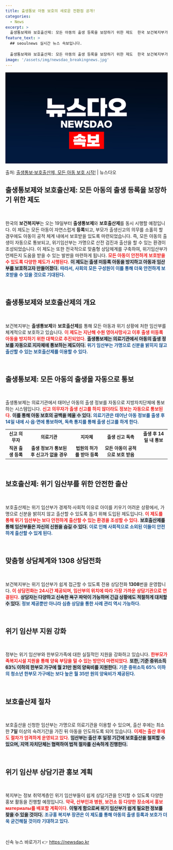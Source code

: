 ```yaml
---
title: 출생통보 아동 보호의 새로운 전환점 공개!
categories:
  - News
excerpt: >
  출생통보제와 보호출산제: 모든 아동의 출생 등록을 보장하기 위한 제도  한국 보건복지부가 오는 19일부터 출…
feature_text: >
  ## seoulnews 실시간 뉴스 속보입니다.

  출생통보제와 보호출산제: 모든 아동의 출생 등록을 보장하기 위한 제도  한국 보건복지부가 오는 19일부터 출…
image: '/assets/img/newsdao_breakingnews.jpg'
---
```


![뉴스다오 속보](/assets/img/newsdao_breakingnews.jpg)

<p>출처: <a href="https://newsdao.kr/4918" rel="dofollow">출생통보·보호출산제, 모든 아동 보호 시작!</a> | 뉴스다오</p>

<h2 data-ke-size="size26">출생통보제와 보호출산제: 모든 아동의 출생 등록을 보장하기 위한 제도</h2>

<p data-ke-size="size16">&nbsp;</p>

한국의 <b>보건복지부</b>는 오는 19일부터 <b>출생통보제</b>와 <b>보호출산제</b>를 동시 시행할 예정입니다. 이 제도는 모든 아동이 자연스럽게 <b>등록</b>되고, 부모가 출생신고의 의무를 소홀히 할 경우에도 아동이 공적 체계 내에서 보호받을 있도록 마련되었습니다. 즉, 모든 아동의 출생이 자동으로 통보되고, 위기임산부는 가명으로 산전 검진과 출산을 할 수 있는 환경이 조성되었습니다. 이 제도는 또한 전국적으로 맞춤형 상담체계를 구축하여, 위기임산부가 언제든지 도움을 받을 수 있는 발판을 마련하게 됩니다. <b><span style="color: #ee2323;">모든 아동이 안전하게 보호받을 수 있도록 다양한 제도가 시행된다.</span></b> <b><span style="background-color: #21538527;">이 제도는 출생 미등록 아동을 방지하고 아동과 임산부를 보호하고자 만들어졌다.</span></b> <b><span style="color: #1a5490;">따라서, 사회의 모든 구성원이 이를 통해 더욱 안전하게 보호받을 수 있을 것으로 기대된다.</span></b>

<p data-ke-size="size16">&nbsp;</p>

<h2 data-ke-size="size26">출생통보제와 보호출산제의 개요</h2>

<p data-ke-size="size16">&nbsp;</p>

보건복지부는 <b>출생통보제</b>와 <b>보호출산제</b>를 통해 모든 아동과 위기 상황에 처한 임산부를 체계적으로 보호하고 있습니다. <b><span style="color: #ee2323;">이 제도는 지난해 수원 영아사망사고 이후 출생 미등록 아동을 방지하기 위한 대책으로 추진되었다.</span></b> <b><span style="background-color: #21538527;">출생통보제는 의료기관에서 아동의 출생 정보를 자동으로 지자체에 통보하는 제도이다.</span></b> <b><span style="color: #1a5490;">위기 임산부는 가명으로 신분을 밝히지 않고 출산할 수 있는 보호출산제를 이용할 수 있다.</span></b>

<p data-ke-size="size16">&nbsp;</p>

<h2 data-ke-size="size26">출생통보제: 모든 아동의 출생을 자동으로 통보</h2>

<p data-ke-size="size16">&nbsp;</p>

출생통보제는 의료기관에서 태어난 아동의 출생 정보를 자동으로 지방자치단체에 통보하는 시스템입니다. <b><span style="color: #ee2323;">신고 의무자가 출생 신고를 하지 않더라도 정보는 자동으로 통보된다.</span></b> <b><span style="background-color: #21538527;">이를 통해 아동 보호의 공백을 메울 수 있다.</span></b> <b><span style="color: #1a5490;">의료기관은 태어난 아동 정보를 출생 후 14일 내에 시·읍·면에 통보하며, 독촉 통지를 통해 출생 신고를 하게 한다.</span></b>

<table>
<tr>
<td style="text-align: center; height: 17px;"><b>신고 의무자</b></td>
<td style="text-align: center; height: 17px;"><b>의료기관</b></td>
<td style="text-align: center; height: 17px;"><b>지자체</b></td>
<td style="text-align: center; height: 17px;"><b>출생 신고 독촉</b></td>
<td style="text-align: center; height: 17px;"><b>출생 후 14일 내 통보</b></td></tr>
<tr>
<td style="text-align: center; height: 17px;"><b>직권 출생 등록</b></td>
<td style="text-align: center; height: 17px;"><b>출생 정보가 통보된 후 신고가 없을 경우</b></td>
<td style="text-align: center; height: 17px;"><b>법원의 허가를 받아 등록</b></td>
<td style="text-align: center; height: 17px;"><b>모든 아동이 공적으로 보호 받음</b></td>
</tr>
</table>

<p data-ke-size="size16">&nbsp;</p>

<h2 data-ke-size="size26">보호출산제: 위기 임산부를 위한 안전한 출산</h2>

<p data-ke-size="size16">&nbsp;</p>

보호출산제는 위기 임산부가 경제적·사회적 이유로 아이를 키우기 어려운 상황에서, 가명으로 신분을 밝히지 않고 출산할 수 있도록 돕기 위해 도입된 제도입니다. <b><span style="color: #ee2323;">이 제도를 통해 위기 임산부는 보다 안전하게 출산할 수 있는 환경을 조성할 수 있다.</span></b> <b><span style="background-color: #21538527;">보호출산제를 통해 임산부들은 자신의 신원을 숨길 수 있다.</span></b> <b><span style="color: #1a5490;">이로 인해 사회적으로 소외된 이들이 안전하게 출산할 수 있게 된다.</span></b>

<p data-ke-size="size16">&nbsp;</p>

<h2 data-ke-size="size26">맞춤형 상담체계와 1308 상담전화</h2>

<p data-ke-size="size16">&nbsp;</p>

보건복지부는 위기 임산부가 쉽게 접근할 수 있도록 전용 상담전화 <b>1308</b>번을 운영합니다. <b><span style="color: #ee2323;">이 상담전화는 24시간 제공되며, 임산부의 위치에 따라 가장 가까운 상담기관으로 연결된다.</span></b> <b><span style="background-color: #21538527;">상담자는 다양하고 신속한 욕구 파악이 가능하며 긴급 상황에도 적절하게 대처할 수 있다.</span></b> <b><span style="color: #1a5490;">정보 제공뿐만 아니라 심층 상담을 통한 사례 관리 역시 가능하다.</span></b>

<p data-ke-size="size16">&nbsp;</p>

<h2 data-ke-size="size26">위기 임산부 지원 강화</h2>

<p data-ke-size="size16">&nbsp;</p>

정부는 위기 임산부와 한부모가족에 대한 실질적인 지원을 강화하고 있습니다. <b><span style="color: #ee2323;">한부모가족복지시설 지원을 통해 양육 부담을 덜 수 있는 방안이 마련되었다.</span></b> <b><span style="background-color: #21538527;">또한, 기준 중위소득 63% 이하의 한부모 가구에 월 21만 원의 양육비를 지원한다.</span></b> <b><span style="color: #1a5490;">기준 중위소득 65% 이하의 청소년 한부모 가구에는 보다 높은 월 35만 원의 양육비가 제공된다.</span></b>

<p data-ke-size="size16">&nbsp;</p>

<h2 data-ke-size="size26">보호출산제 절차</h2>

<p data-ke-size="size16">&nbsp;</p>

보호출산을 신청한 임산부는 가명으로 의료기관을 이용할 수 있으며, 출산 후에는 최소한 <b>7일</b> 이상의 숙려기간을 가진 뒤 아동을 인도하도록 되어 있습니다. <b><span style="color: #ee2323;">이제는 출산 후에도 절차가 엄격하게 운영되고 있다.</span></b> <b><span style="background-color: #21538527;">임산부는 출산 후 일정 기간에 보호출산을 철회할 수 있으며, 지역 자치단체는 협력하여 법적 절차를 신속하게 진행한다.</span></b>

<p data-ke-size="size16">&nbsp;</p>

<h2 data-ke-size="size26">위기 임산부 상담기관 홍보 계획</h2>

<p data-ke-size="size16">&nbsp;</p>

복지부는 정보 취약계층인 위기 임산부들이 쉽게 상담기관을 인지할 수 있도록 다양한 홍보 활동을 진행할 예정입니다. <b><span style="color: #ee2323;">약국, 산부인과 병원, 보건소 등 다양한 장소에서 홍보 материалы를 배포할 계획이다.</span></b> <b><span style="background-color: #21538527;">이렇게 함으로써 위기 임산부가 쉽게 필요한 정보를 찾을 수 있을 것이다.</span></b> <b><span style="color: #1a5490;">조규홍 복지부 장관은 이 제도를 통해 아동의 출생 등록과 보호가 더욱 굳건해질 것이라 기대하고 있다.</span></b>

<p data-ke-size="size16">&nbsp;</p> 

신속 뉴스 바로가기 👉 <a href="https://newsdao.kr" rel="dofollow">https://newsdao.kr</a>


